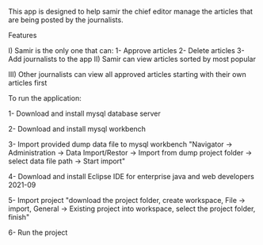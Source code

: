 This app is designed to help samir the chief editor manage the articles
that are being posted by the journalists.

Features

I) Samir is the only one that can:
	1- Approve articles
	2- Delete articles
	3- Add journalists to the app
II) Samir can view articles sorted by most popular

III) Other journalists can view all approved articles starting with 
their own articles first

To run the application:

1- Download and install mysql database server

2- Download and install mysql workbench

3- Import provided dump data file to mysql workbench "Navigator -> Administration -> Data Import/Restor -> Import from dump project folder -> select data file path -> Start import"

4- Download and install Eclipse IDE for enterprise java and web developers 2021-09

5-  Import project "download the project folder, create workspace, File -> import, General -> Existing project into workspace, select the project folder, finish"

6- Run the project
